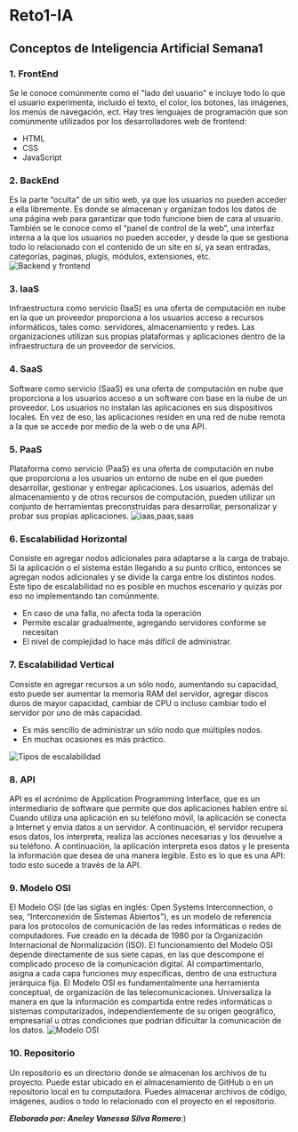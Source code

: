 ﻿# Reto1-IA  
## Conceptos de Inteligencia Artificial Semana1  
### 1. FrontEnd
Se le conoce comúnmente como el "lado del usuario" e incluye todo lo que el usuario experimenta, incluido el texto, el color, los botones, las imágenes, los menús de navegación, ect.
Hay tres lenguajes de programación que son comúnmente utilizados por los desarrolladores web de frontend:
- HTML
- CSS
- JavaScript  
### 2. BackEnd
Es la parte “oculta” de un sitio web, ya que los usuarios no pueden acceder a ella libremente. Es donde se almacenan y organizan todos los datos de una página web para garantizar que todo funcione bien de cara al usuario. También se le conoce como el “panel de control de la web”, una interfaz interna a la que los usuarios no pueden acceder, y desde la que se gestiona todo lo relacionado con el contenido de un site en sí, ya sean entradas, categorías, paginas, plugis, módulos, extensiones, etc.
![Backend y frontend](https://i.pinimg.com/originals/97/86/99/9786991cf7ba0998872993c9db8520c3.png)
### 3. IaaS
Infraestructura como servicio (IaaS) es una oferta de computación en nube en la que un proveedor proporciona a los usuarios acceso a recursos informáticos, tales como: servidores, almacenamiento  y redes. Las organizaciones utilizan sus propias plataformas y aplicaciones dentro de la infraestructura de un proveedor de servicios.
### 4. SaaS
Software como servicio (SaaS) es una oferta de computación en nube que proporciona a los usuarios acceso a un software con base en la nube de un proveedor. Los usuarios no instalan las aplicaciones en sus dispositivos locales. En vez de eso, las aplicaciones residen en una red de nube remota a la que se accede por medio de la web o de una API.
### 5. PaaS
Plataforma como servicio (PaaS) es una oferta de computación en nube que proporciona a los usuarios un entorno de nube en el que pueden desarrollar, gestionar y entregar aplicaciones. Los usuarios, además del almacenamiento y de otros recursos de computación, pueden utilizar un conjunto de herramientas preconstruidas para desarrollar, personalizar y probar sus propias aplicaciones.
![iaas,paas,saas](https://cdn-images-1.medium.com/max/1200/1*0z9Pqwn7ujypQ396wleJ1Q.png)
### 6. Escalabilidad Horizontal
Consiste en agregar nodos adicionales para adaptarse a la carga de trabajo. Si la aplicación o el sistema están llegando a su punto crítico, entonces se agregan nodos adicionales y se divide la carga entre los distintos nodos. Este tipo de escalabilidad no es posible en muchos escenario y quizás por eso no implementando tan comúnmente.
- En caso de una falla, no afecta toda la operación
- Permite escalar gradualmente, agregando servidores conforme se necesitan
- El nivel de complejidad lo hace más difícil de administrar.
### 7. Escalabilidad Vertical
Consiste en agregar recursos a un sólo nodo, aumentando su capacidad, esto puede ser aumentar la memoria RAM del servidor, agregar discos duros de mayor capacidad, cambiar de CPU o incluso cambiar todo el servidor por uno de más capacidad.
- Es más sencillo de administrar un sólo nodo que múltiples nodos.
- En muchas ocasiones es más práctico.

![Tipos de escalabilidad](https://th.bing.com/th/id/Rc43e4ffe27a387797dfa5009d424e370?rik=fJUr0WpE8GhZ%2fA&riu=http%3a%2f%2fadrianmejia.com%2fimages%2fvertical_vs_horizontal_scaling.png&ehk=e4UhwvAPaEsg29lFixV91%2bAxeS1k7FG8VbnhLtIOox8%3d&risl=&pid=ImgRaw)
### 8. API
API es el acrónimo de Application Programming Interface, que es un intermediario de software que permite que dos aplicaciones hablen entre sí. Cuando utiliza una aplicación en su teléfono móvil, la aplicación se conecta a Internet y envía datos a un servidor. A continuación, el servidor recupera esos datos, los interpreta, realiza las acciones necesarias y los devuelve a su teléfono. A continuación, la aplicación interpreta esos datos y le presenta la información que desea de una manera legible. Esto es lo que es una API: todo esto sucede a través de la API.
### 9. Modelo OSI
El Modelo OSI (de las siglas en inglés: Open Systems Interconnection, o sea, “Interconexión de Sistemas Abiertos”), es un modelo de referencia para los protocolos de comunicación de las redes informáticas o redes de computadores. Fue creado en la década de 1980 por la Organización Internacional de Normalización (ISO).
El funcionamiento del Modelo OSI depende directamente de sus siete capas, en las que descompone el complicado proceso de la comunicación digital. Al compartimentarlo, asigna a cada capa funciones muy específicas, dentro de una estructura jerárquica fija.
El Modelo OSI es fundamentalmente una herramienta conceptual, de organización de las telecomunicaciones. Universaliza la manera en que la información es compartida entre redes informáticas o sistemas computarizados, independientemente de su origen geográfico, empresarial u otras condiciones que podrían dificultar la comunicación de los datos.
![Modelo OSI](https://3.bp.blogspot.com/-6g5PjLJy6RU/Uop20n742HI/AAAAAAAAAl8/TbjWvfg6v_8/s1600/969279_10153481422055717_1959354982_n.jpg)
### 10. Repositorio
Un repositorio es un directorio donde se almacenan los archivos de tu proyecto. Puede estar ubicado en el almacenamiento de GitHub o en un repositorio local en tu computadora. Puedes almacenar archivos de código, imágenes, audios o todo lo relacionado con el proyecto en el repositorio.

***Elaborado por: Aneley Vanessa Silva Romero***:)
